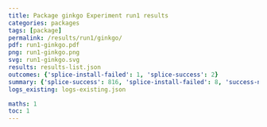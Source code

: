 ```yaml
---
title: Package ginkgo Experiment run1 results
categories: packages
tags: [package]
permalink: /results/run1/ginkgo/
pdf: run1-ginkgo.pdf
png: run1-ginkgo.png
svg: run1-ginkgo.svg
results: results-list.json
outcomes: {'splice-install-failed': 1, 'splice-success': 2}
summary: {'splice-success': 816, 'splice-install-failed': 8, 'success-no-prediction': 0, 'predictions': {'spack-test': 816}, 'no-results-generated': 0, 'results-generated': 8, 'total-runs': 8}
logs_existing: logs-existing.json

maths: 1
toc: 1
---
```

